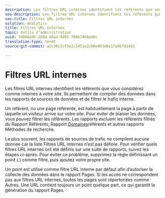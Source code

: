 ```yaml
---
description: Les filtres URL internes identifient les référents que vous considérez comme internes à votre site. Ils permettent de compiler des données dans les rapports de sources de données et de filtrer le trafic interne.
seo-description: Les filtres URL internes identifient les référents que vous considérez comme internes à votre site. Ils permettent de compiler des données dans les rapports de sources de données et de filtrer le trafic interne.
seo-title: Filtres URL internes
solution: Analytics
title: Filtres URL internes
topic: Outils d’administration
uuid: 70868edb-208d-4dad-9401-70967468d40c
translation-type: tm+mt
source-git-commit: a2c38c2cf3a2c1451e2c60e003ebe1fa9bfd145d

---
```



# Filtres URL internes

Les filtres URL internes identifient les référents que vous considérez comme internes à votre site. Ils permettent de compiler des données dans les rapports de sources de données et de filtrer le trafic interne.

Un référent, ou une page référente, est habituellement la page à partir de laquelle un visiteur arrive sur votre site. Pour éviter de biaiser les données, vous pouvez filtrer les référents. Les rapports excluent les référents filtrés du Rapport [](/help/components/c-variables/dimensionslist/reports-referrers.md)Référents, Rapport [Domaines](/help/components/c-variables/dimensionslist/reports-referring-domains.md)référents et autres rapports Méthodes de recherche.

Le plus souvent, les rapports de sources de trafic ne compilent aucune donnée car la liste Filtres URL internes n’est pas définie. Pour vérifier quels filtres URL internes ont été définis sur une suite de rapports, suivez les étapes ci-après. Pour éviter ce problème, supprimez la règle définissant un point (.) comme filtre, puis ajoutez votre propre site.

Un point est utilisé comme filtre URL interne par défaut afin d’autoriser la collecte des données dans le rapport Pages. Si les accès ne correspondent pas aux filtres URL internes, toutes les pages sont répertoriées comme Autres. Une URL contient toujours un point quelque part, ce qui garantit la génération du rapport Pages.
